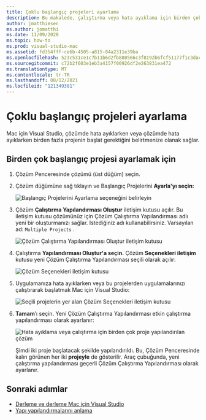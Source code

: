 ```yaml
---
title: Çoklu başlangıç projeleri ayarlama
description: Bu makalede, çalıştırma veya hata ayıklama için birden çok proje ayarlama açıklanmıştır.
author: jmatthiesen
ms.author: jomatthi
ms.date: 11/09/2020
ms.topic: how-to
ms.prod: visual-studio-mac
ms.assetid: fd354fff-ce6b-4505-a815-84a2311e39ba
ms.openlocfilehash: 523c531ce1c7b11b6d2fb880566c3f8192b6fcf51177f1c3dac8cc94e743d829
ms.sourcegitcommit: c72b2f603e1eb3a4157f00926df2e263831ea472
ms.translationtype: MT
ms.contentlocale: tr-TR
ms.lasthandoff: 08/12/2021
ms.locfileid: "121349381"
---
```

# <a name="set-multiple-startup-projects"></a>Çoklu başlangıç projeleri ayarlama

Mac için Visual Studio, çözümde hata ayıklarken veya çözümde hata ayıklarken birden fazla projenin başlat gerektiğini belirtmenize olanak sağlar.

## <a name="to-set-multiple-startup-projects"></a>Birden çok başlangıç projesi ayarlamak için

1. Çözüm Penceresinde çözümü (üst düğüm) seçin.

2. Çözüm düğümüne sağ tıklayın ve Başlangıç Projelerini **Ayarla'yı seçin:**

   ![Başlangıç Projelerini Ayarlama seçeneğini belirleyin](media/startup-proj-ctx-menu.png)

3. Çözüm **Çalıştırma Yapılandırması Oluştur** iletişim kutusu açılır. Bu iletişim kutusu çözümünüz için Çözüm Çalıştırma Yapılandırması adlı yeni bir oluşturmanızı sağlar. Istediğiniz adı kullanabilirsiniz. Varsayılan ad: `Multiple Projects` .

   ![Çözüm Çalıştırma Yapılandırması Oluştur iletişim kutusu](media/create-sln-run-config.png)

4. Çalıştırma **Yapılandırması Oluştur'a seçin.** Çözüm **Seçenekleri iletişim** kutusu yeni Çözüm Çalıştırma Yapılandırması seçili olarak açılır:

   ![Çözüm Seçenekleri iletişim kutusu](media/sln-options-run-config-multi-projects.png)

5. Uygulamanıza hata ayıklarken veya bu projelerden uygulamalarınızı çalıştırarak başlatmak Mac için Visual Studio:

   ![Seçili projelerin yer alan Çözüm Seçenekleri iletişim kutusu](media/sln-options-run-config-multi-projects-configured.png)

6. **Tamam**’ı seçin. Yeni Çözüm Çalıştırma Yapılandırması etkin çalıştırma yapılandırması olarak ayarlanır:

   ![Hata ayıklama veya çalıştırma için birden çok proje yapılandırılan çözüm](media/startup-project-configured.png)

   Şimdi iki proje başlatacak şekilde yapılandırıldı. Bu, Çözüm Penceresinde kalın görünen her iki **projeyle** de gösterilir. Araç çubuğunda, yeni çalıştırma yapılandırması geçerli Çözüm Çalıştırma Yapılandırması olarak ayarlanır.

## <a name="next-steps"></a>Sonraki adımlar

- [Derleme ve derleme Mac için Visual Studio](compiling-and-building.md)
- [Yapı yapılandırmalarını anlama](configurations.md)

